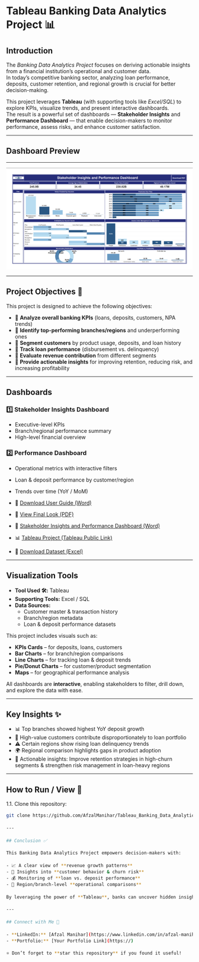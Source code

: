 # Tableau Banking Data Analytics Project 📊  

## Introduction  

The *Banking Data Analytics Project* focuses on deriving actionable insights from a financial institution’s operational and customer data.  
In today’s competitive banking sector, analyzing loan performance, deposits, customer retention, and regional growth is crucial for better decision-making.  

This project leverages **Tableau** (with supporting tools like *Excel/SQL*) to explore KPIs, visualize trends, and present interactive dashboards.  
The result is a powerful set of dashboards — **Stakeholder Insights** and **Performance Dashboard** — that enable decision-makers to monitor performance, assess risks, and enhance customer satisfaction.  

---
## Dashboard Preview  

---
![Dashboard Preview](https://github.com/AfzalManihar/Tableau_Banking_Data_Analytics_Project/blob/main/Final_Dashboard.png)

---

## Project Objectives 🎯  

This project is designed to achieve the following objectives:  

- 📌 **Analyze overall banking KPIs** (loans, deposits, customers, NPA trends)  
- 📌 **Identify top-performing branches/regions** and underperforming ones  
- 📌 **Segment customers** by product usage, deposits, and loan history  
- 📌 **Track loan performance** (disbursement vs. delinquency)  
- 📌 **Evaluate revenue contribution** from different segments  
- 📌 **Provide actionable insights** for improving retention, reducing risk, and increasing profitability  

---

## Dashboards  

### 1️⃣ Stakeholder Insights Dashboard  
- Executive-level KPIs  
- Branch/regional performance summary  
- High-level financial overview  

### 2️⃣ Performance Dashboard  
- Operational metrics with interactive filters  
- Loan & deposit performance by customer/region  
- Trends over time (YoY / MoM)  

- 📖 [Download User Guide (Word)](https://github.com/AfzalManihar/Tableau_Banking_Data_Analytics_Project/blob/main/User%20Guide.docx)  
- 📑 [View Final Look (PDF)](https://github.com/AfzalManihar/Tableau_Banking_Data_Analytics_Project/blob/main/Tableau%20Banking%20Data%20Analytics.pdf)  
- 📑 [Stakeholder Insights and Performance Dashboard (Word)](https://github.com/AfzalManihar/Tableau_Banking_Data_Analytics_Project/blob/main/Stakeholder%20Insights%20and%20Performance%20Dashboard.docx)  
- 📊 [Tableau Project (Tableau Public Link)](https://public.tableau.com/app/profile/afzal.manihar/viz/TableauBankingDataAnalytics_17578559624050/StakeholderInsightsandPerformanceDashboard?publish=yes)  
- 📂 [Download Dataset (Excel)](https://github.com/AfzalManihar/Tableau_Banking_Data_Analytics_Project/blob/main/Finance%20record.xlsx)  


---


## Visualization Tools  

- **Tool Used 🛠️:** Tableau  
- **Supporting Tools:** Excel / SQL  
- **Data Sources:**  
  - Customer master & transaction history  
  - Branch/region metadata  
  - Loan & deposit performance datasets  

This project includes visuals such as:  
- **KPIs Cards** – for deposits, loans, customers  
- **Bar Charts** – for branch/region comparisons  
- **Line Charts** – for tracking loan & deposit trends  
- **Pie/Donut Charts** – for customer/product segmentation  
- **Maps** – for geographical performance analysis  

All dashboards are **interactive**, enabling stakeholders to filter, drill down, and explore the data with ease.  

---

## Key Insights ✨  

- 📊 Top branches showed highest YoY deposit growth  
- 👥 High-value customers contribute disproportionately to loan portfolio  
- ⚠️ Certain regions show rising loan delinquency trends  
- 🌍 Regional comparison highlights gaps in product adoption  
- 🔑 Actionable insights: Improve retention strategies in high-churn segments & strengthen risk management in loan-heavy regions  

---

## How to Run / View 🔁  

1.1. Clone this repository:  
   ```bash
   git clone https://github.com/AfzalManihar/Tableau_Banking_Data_Analytics_Project.git

---

## Conclusion ✅

This Banking Data Analytics Project empowers decision-makers with:

- 📈 A clear view of **revenue growth patterns**
- 👥 Insights into **customer behavior & churn risk**
- 💰 Monitoring of **loan vs. deposit performance**
- 🏦 Region/branch-level **operational comparisons**

By leveraging the power of **Tableau**, banks can uncover hidden insights, reduce risks, and improve overall financial performance.

---

## Connect with Me 🤝

- **LinkedIn:** [Afzal Manihar](https://www.linkedin.com/in/afzal-manihar-bb0183308)
- **Portfolio:** [Your Portfolio Link](https://)

⭐ Don’t forget to **star this repository** if you found it useful!


   
